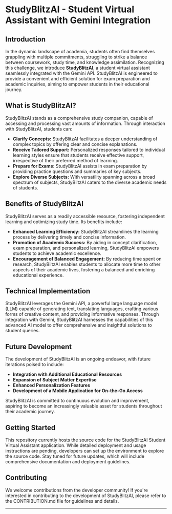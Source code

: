 
# StudyBlitzAI - Student Virtual Assistant with Gemini Integration

## Introduction

In the dynamic landscape of academia, students often find themselves grappling with multiple commitments, struggling to strike a balance between coursework, study time, and knowledge assimilation. Recognizing this challenge, we introduce **StudyBlitzAI**, a student virtual assistant seamlessly integrated with the Gemini API. StudyBlitzAI is engineered to provide a convenient and efficient solution for exam preparation and academic inquiries, aiming to empower students in their educational journey.

## What is StudyBlitzAI?

StudyBlitzAI stands as a comprehensive study companion, capable of accessing and processing vast amounts of information. Through interaction with StudyBlitzAI, students can:

- **Clarify Concepts:** StudyBlitzAI facilitates a deeper understanding of complex topics by offering clear and concise explanations.
- **Receive Tailored Support:** Personalized responses tailored to individual learning styles ensure that students receive effective support, irrespective of their preferred method of learning.
- **Prepare for Exams:** StudyBlitzAI assists in exam preparation by providing practice questions and summaries of key subjects.
- **Explore Diverse Subjects:** With versatility spanning across a broad spectrum of subjects, StudyBlitzAI caters to the diverse academic needs of students.

## Benefits of StudyBlitzAI

StudyBlitzAI serves as a readily accessible resource, fostering independent learning and optimizing study time. Its benefits include:

- **Enhanced Learning Efficiency:** StudyBlitzAI streamlines the learning process by delivering timely and concise information.
- **Promotion of Academic Success:** By aiding in concept clarification, exam preparation, and personalized learning, StudyBlitzAI empowers students to achieve academic excellence.
- **Encouragement of Balanced Engagement:** By reducing time spent on research, StudyBlitzAI enables students to allocate more time to other aspects of their academic lives, fostering a balanced and enriching educational experience.

## Technical Implementation

StudyBlitzAI leverages the Gemini API, a powerful large language model (LLM) capable of generating text, translating languages, crafting various forms of creative content, and providing informative responses. Through integration with Gemini, StudyBlitzAI harnesses the capabilities of this advanced AI model to offer comprehensive and insightful solutions to student queries.

## Future Development

The development of StudyBlitzAI is an ongoing endeavor, with future iterations poised to include:

- **Integration with Additional Educational Resources**
- **Expansion of Subject Matter Expertise**
- **Enhanced Personalization Features**
- **Development of a Mobile Application for On-the-Go Access**

StudyBlitzAI is committed to continuous evolution and improvement, aspiring to become an increasingly valuable asset for students throughout their academic journey.

## Getting Started

This repository currently hosts the source code for the StudyBlitzAI Student Virtual Assistant application. While detailed deployment and usage instructions are pending, developers can set up the environment to explore the source code. Stay tuned for future updates, which will include comprehensive documentation and deployment guidelines.

## Contributing

We welcome contributions from the developer community! If you're interested in contributing to the development of StudyBlitzAI, please refer to the CONTRIBUTION.md file for guidelines and details.

---

